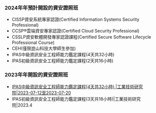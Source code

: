 ### 2024年年預計開設的資安證照班
- CISSP資安系統專家認證(Certified Information Systems Security Professional)
- CCSP®雲端資安專家認證(Certified Cloud Security Professional)
- CSSLP資安軟體開發專家認證課程(Certified Secure Software Lifecycle Professional Course)
- CEH(僅限崑山科技大學師生參加)
- IPAS中級資訊安全工程師能力鑑定課程(4天共32小時)
- IPAS初級資訊安全工程師能力鑑定課程(2天共16小時)

### 2023年年開設的資安證照班
- [IPAS中級資訊安全工程師能力鑑定課程(4天共32小時) |工業技術研究院|2023-07-12至2023-07-20](https://idbtrain.stpi.narl.org.tw/4b1141b18591e59601862adad29b4615/classDetail.htm)
- IPAS初級資訊安全工程師能力鑑定課程(3天共18小時)|工業技術研究院|2023.4
